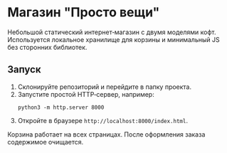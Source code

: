 # Магазин "Просто вещи"

Небольшой статический интернет‑магазин с двумя моделями кофт. Используется локальное хранилище для корзины и минимальный JS без сторонних библиотек.

## Запуск

1. Склонируйте репозиторий и перейдите в папку проекта.
2. Запустите простой HTTP‑сервер, например:
   ```
   python3 -m http.server 8000
   ```
3. Откройте в браузере `http://localhost:8000/index.html`.

Корзина работает на всех страницах. После оформления заказа содержимое очищается.

